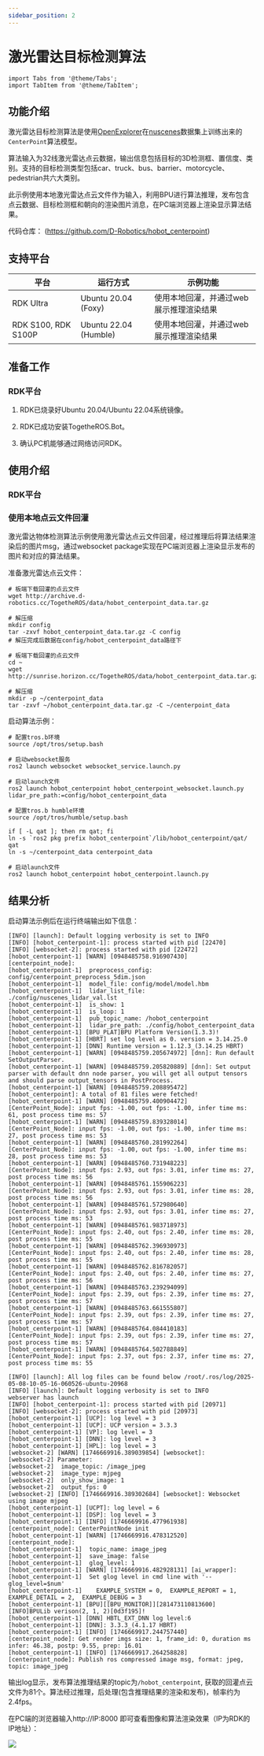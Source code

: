 ```yaml
---
sidebar_position: 2
---
```

# 激光雷达目标检测算法

```mdx-code-block
import Tabs from '@theme/Tabs';
import TabItem from '@theme/TabItem';
```

## 功能介绍

激光雷达目标检测算法是使用[OpenExplorer](https://developer.d-robotics.cc/api/v1/fileData/horizon_j5_open_explorer_cn_doc/hat/source/examples/centerpoint.html)在[nuscenes](https://www.nuscenes.org/nuscenes)数据集上训练出来的`CenterPoint`算法模型。

算法输入为32线激光雷达点云数据，输出信息包括目标的3D检测框、置信度、类别。支持的目标检测类型包括car、truck、bus、barrier、motorcycle、pedestrian共六大类别。

此示例使用本地激光雷达点云文件作为输入，利用BPU进行算法推理，发布包含点云数据、目标检测框和朝向的渲染图片消息，在PC端浏览器上渲染显示算法结果。

代码仓库： (https://github.com/D-Robotics/hobot_centerpoint)

## 支持平台

| 平台      | 运行方式     | 示例功能                                |
| --------- | ------------ | --------------------------------------- |
| RDK Ultra | Ubuntu 20.04 (Foxy) | 使用本地回灌，并通过web展示推理渲染结果 |
| RDK S100, RDK S100P | Ubuntu 22.04 (Humble) | 使用本地回灌，并通过web展示推理渲染结果 |

## 准备工作

### RDK平台

1. RDK已烧录好Ubuntu 20.04/Ubuntu 22.04系统镜像。

2. RDK已成功安装TogetheROS.Bot。

3. 确认PC机能够通过网络访问RDK。

## 使用介绍

### RDK平台

### 使用本地点云文件回灌

激光雷达物体检测算法示例使用激光雷达点云文件回灌，经过推理后将算法结果渲染后的图片msg，通过websocket package实现在PC端浏览器上渲染显示发布的图片和对应的算法结果。

准备激光雷达点云文件：

<Tabs groupId="tros-distro">
<TabItem value="foxy" label="Foxy">

```shell
# 板端下载回灌的点云文件
wget http://archive.d-robotics.cc/TogetheROS/data/hobot_centerpoint_data.tar.gz

# 解压缩
mkdir config
tar -zxvf hobot_centerpoint_data.tar.gz -C config
# 解压完成后数据在config/hobot_centerpoint_data路径下
```

</TabItem>

<TabItem value="humble" label="Humble">

```shell
# 板端下载回灌的点云文件
cd ~
wget http://sunrise.horizon.cc/TogetheROS/data/hobot_centerpoint_data.tar.gz

# 解压缩
mkdir -p ~/centerpoint_data
tar -zxvf ~/hobot_centerpoint_data.tar.gz -C ~/centerpoint_data
```

</TabItem>

</Tabs>

启动算法示例：

<Tabs groupId="tros-distro">
<TabItem value="foxy" label="Foxy">

```shell
# 配置tros.b环境
source /opt/tros/setup.bash

# 启动websocket服务
ros2 launch websocket websocket_service.launch.py

# 启动launch文件
ros2 launch hobot_centerpoint hobot_centerpoint_websocket.launch.py lidar_pre_path:=config/hobot_centerpoint_data
```

</TabItem>

<TabItem value="humble" label="Humble">

```shell
# 配置tros.b humble环境
source /opt/tros/humble/setup.bash

if [ -L qat ]; then rm qat; fi
ln -s `ros2 pkg prefix hobot_centerpoint`/lib/hobot_centerpoint/qat/ qat
ln -s ~/centerpoint_data centerpoint_data

# 启动launch文件
ros2 launch hobot_centerpoint hobot_centerpoint.launch.py
```

</TabItem>

</Tabs>

## 结果分析

启动算法示例后在运行终端输出如下信息：

<Tabs groupId="tros-distro">
<TabItem value="foxy" label="Foxy">

```text
[INFO] [launch]: Default logging verbosity is set to INFO
[INFO] [hobot_centerpoint-1]: process started with pid [22470]
[INFO] [websocket-2]: process started with pid [22472]
[hobot_centerpoint-1] [WARN] [0948485758.916907430] [centerpoint_node]:
[hobot_centerpoint-1]  preprocess_config: config/centerpoint_preprocess_5dim.json
[hobot_centerpoint-1]  model_file: config/model/model.hbm
[hobot_centerpoint-1]  lidar_list_file: ./config/nuscenes_lidar_val.lst
[hobot_centerpoint-1]  is_show: 1
[hobot_centerpoint-1]  is_loop: 1
[hobot_centerpoint-1]  pub_topic_name: /hobot_centerpoint
[hobot_centerpoint-1]  lidar_pre_path: ./config/hobot_centerpoint_data
[hobot_centerpoint-1] [BPU_PLAT]BPU Platform Version(1.3.3)!
[hobot_centerpoint-1] [HBRT] set log level as 0. version = 3.14.25.0
[hobot_centerpoint-1] [DNN] Runtime version = 1.12.3_(3.14.25 HBRT)
[hobot_centerpoint-1] [WARN] [0948485759.205674972] [dnn]: Run default SetOutputParser.
[hobot_centerpoint-1] [WARN] [0948485759.205820889] [dnn]: Set output parser with default dnn node parser, you will get all output tensors and should parse output_tensors in PostProcess.
[hobot_centerpoint-1] [WARN] [0948485759.208895472] [hobot_centerpoint]: A total of 81 files were fetched!
[hobot_centerpoint-1] [WARN] [0948485759.400904472] [CenterPoint_Node]: input fps: -1.00, out fps: -1.00, infer time ms: 61, post process time ms: 57
[hobot_centerpoint-1] [WARN] [0948485759.839328014] [CenterPoint_Node]: input fps: -1.00, out fps: -1.00, infer time ms: 27, post process time ms: 53
[hobot_centerpoint-1] [WARN] [0948485760.281992264] [CenterPoint_Node]: input fps: -1.00, out fps: -1.00, infer time ms: 28, post process time ms: 53
[hobot_centerpoint-1] [WARN] [0948485760.731948223] [CenterPoint_Node]: input fps: 2.93, out fps: 3.01, infer time ms: 27, post process time ms: 56
[hobot_centerpoint-1] [WARN] [0948485761.155906223] [CenterPoint_Node]: input fps: 2.93, out fps: 3.01, infer time ms: 28, post process time ms: 56
[hobot_centerpoint-1] [WARN] [0948485761.572980640] [CenterPoint_Node]: input fps: 2.93, out fps: 3.01, infer time ms: 27, post process time ms: 53
[hobot_centerpoint-1] [WARN] [0948485761.983718973] [CenterPoint_Node]: input fps: 2.40, out fps: 2.40, infer time ms: 28, post process time ms: 55
[hobot_centerpoint-1] [WARN] [0948485762.396930973] [CenterPoint_Node]: input fps: 2.40, out fps: 2.40, infer time ms: 28, post process time ms: 55
[hobot_centerpoint-1] [WARN] [0948485762.816782057] [CenterPoint_Node]: input fps: 2.40, out fps: 2.40, infer time ms: 27, post process time ms: 56
[hobot_centerpoint-1] [WARN] [0948485763.239294099] [CenterPoint_Node]: input fps: 2.39, out fps: 2.39, infer time ms: 27, post process time ms: 57
[hobot_centerpoint-1] [WARN] [0948485763.661555807] [CenterPoint_Node]: input fps: 2.39, out fps: 2.39, infer time ms: 27, post process time ms: 57
[hobot_centerpoint-1] [WARN] [0948485764.084410183] [CenterPoint_Node]: input fps: 2.39, out fps: 2.39, infer time ms: 27, post process time ms: 57
[hobot_centerpoint-1] [WARN] [0948485764.502788849] [CenterPoint_Node]: input fps: 2.37, out fps: 2.37, infer time ms: 27, post process time ms: 55
```

</TabItem>

<TabItem value="humble" label="Humble">

```text
[INFO] [launch]: All log files can be found below /root/.ros/log/2025-05-08-10-05-16-060526-ubuntu-20968
[INFO] [launch]: Default logging verbosity is set to INFO
webserver has launch
[INFO] [hobot_centerpoint-1]: process started with pid [20971]
[INFO] [websocket-2]: process started with pid [20973]
[hobot_centerpoint-1] [UCP]: log level = 3
[hobot_centerpoint-1] [UCP]: UCP version = 3.3.3
[hobot_centerpoint-1] [VP]: log level = 3
[hobot_centerpoint-1] [DNN]: log level = 3
[hobot_centerpoint-1] [HPL]: log level = 3
[websocket-2] [WARN] [1746669916.389039854] [websocket]:
[websocket-2] Parameter:
[websocket-2]  image_topic: /image_jpeg
[websocket-2]  image_type: mjpeg
[websocket-2]  only_show_image: 1
[websocket-2]  output_fps: 0
[websocket-2] [INFO] [1746669916.389302684] [websocket]: Websocket using image mjpeg
[hobot_centerpoint-1] [UCPT]: log level = 6
[hobot_centerpoint-1] [DSP]: log level = 3
[hobot_centerpoint-1] [INFO] [1746669916.477961938] [centerpoint_node]: CenterPointNode init
[hobot_centerpoint-1] [WARN] [1746669916.478312520] [centerpoint_node]:
[hobot_centerpoint-1]  topic_name: image_jpeg
[hobot_centerpoint-1]  save_image: false
[hobot_centerpoint-1]  glog_level: 1
[hobot_centerpoint-1] [WARN] [1746669916.482928131] [ai_wrapper]:
[hobot_centerpoint-1]  Set glog level in cmd line with '--glog_level=$num'
[hobot_centerpoint-1]    EXAMPLE_SYSTEM = 0,  EXAMPLE_REPORT = 1,  EXAMPLE_DETAIL = 2,  EXAMPLE_DEBUG = 3
[hobot_centerpoint-1] [BPU][[BPU_MONITOR]][281473110813600][INFO]BPULib verison(2, 1, 2)[0d3f195]!
[hobot_centerpoint-1] [DNN] HBTL_EXT_DNN log level:6
[hobot_centerpoint-1] [DNN]: 3.3.3_(4.1.17 HBRT)
[hobot_centerpoint-1] [INFO] [1746669917.244757440] [centerpoint_node]: Get render imgs size: 1, frame_id: 0, duration ms infer: 46.38, postp: 9.55, prep: 16.01
[hobot_centerpoint-1] [INFO] [1746669917.264258828] [centerpoint_node]: Publish ros compressed image msg, format: jpeg, topic: image_jpeg
```

</TabItem>

</Tabs>

输出log显示，发布算法推理结果的topic为`/hobot_centerpoint`, 获取的回灌点云文件为81个。算法经过推理，后处理(包含推理结果的渲染和发布)，帧率约为2.4fps。

在PC端的浏览器输入http://IP:8000 即可查看图像和算法渲染效果（IP为RDK的IP地址）：

![](https://rdk-doc.oss-cn-beijing.aliyuncs.com/doc/img/05_Robot_development/03_boxs/function/image/box_adv/render_centerpoint_det.jpg)
